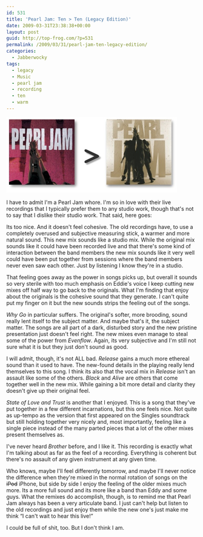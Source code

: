 ```yaml
---
id: 531
title: 'Pearl Jam: Ten > Ten (Legacy Edition)'
date: 2009-03-31T23:38:38+00:00
layout: post
guid: http://top-frog.com/?p=531
permalink: /2009/03/31/pearl-jam-ten-legacy-edition/
categories:
  - Jabberwocky
tags:
  - legacy
  - Music
  - pearl jam
  - recording
  - ten
  - warm
---
```

<img src="/assets/pj-comparison.jpg" alt="Pearl Jam: Ten" />

I have to admit I'm a Pearl Jam whore. I'm so in love with their live recordings that I typically prefer them to any studio work, though that's not to say that I dislike their studio work. That said, here goes:



Its too nice. And it doesn't feel cohesive. The old recordings have, to use a completely overused and subjective measuring stick, a warmer and more natural sound. This new mix sounds like a studio mix. While the original mix sounds like it could have been recorded live and that there's some kind of interaction between the band members the new mix sounds like it very well could have been put together from sessions where the band members never even saw each other. Just by listening I know they're in a studio. 

That feeling goes away as the power in songs picks up, but overall it sounds so very sterile with too much emphasis on Eddie's voice I keep cutting new mixes off half way to go back to the originals. What I'm finding that enjoy about the originals is the cohesive sound that they generate. I can't quite put my finger on it but the new sounds strips the feeling out of the songs. 

_Why Go_ in particular suffers. The original's softer, more brooding, sound really lent itself to the subject matter. And maybe that's it, the subject matter. The songs are all part of a dark, disturbed story and the new pristine presentation just doesn't feel right. The new mixes even manage to steal some of the power from _Evenflow_. Again, its very subjective and I'm still not sure what it is but they just don't sound as good.

I will admit, though, it's not ALL bad. _Release_ gains a much more ethereal sound than it used to have. The new-found details in the playing really lend themselves to this song. I think its also that the vocal mix in _Release_ isn't an assault like some of the others. _Black_ and _Alive_ are others that come together well in the new mix. While gaining a bit more detail and clarity they doesn't give up their original feel. 

_State of Love and Trust_ is another that I enjoyed. This is a song that they've put together in a few different incarnations, but this one feels nice. Not quite as up-tempo as the version that first appeared on the Singles soundtrack but still holding together very nicely and, most importantly, feeling like a single piece instead of the many parted pieces that a lot of the other mixes present themselves as.

I've never heard _Brother_ before, and I like it. This recording is exactly what I'm talking about as far as the feel of a recording. Everything is coherent but there's no assault of any given instrument at any given time.

Who knows, maybe I'll feel differently tomorrow, and maybe I'll never notice the difference when they're mixed in the normal rotation of songs on the ~~iPod~~ iPhone, but side by side I enjoy the feeling of the older mixes much more. Its a more full sound and its more like a band than Eddy and some guys. What the remixes do accomplish, though, is to remind me that Pearl Jam always has been a very articulate band. I just can't help but listen to the old recordings and just enjoy them while the new one's just make me think &#8220;I can't wait to hear this live!&#8221;

I could be full of shit, too. But I don't think I am.